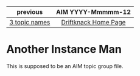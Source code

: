  previous                          | AIM YYYY-Mmmmm-12                 | 
|:---------------------------------:|:---------------------------------:|
| [3 topic names](NNN1.md)           | [Driftknack Home Page](index.md)  |

# Another Instance Man

This is supposed to be an AIM topic group file.